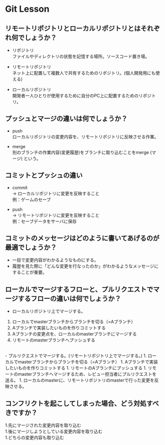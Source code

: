 # Git Lesson

## リモートリポジトリとローカルリポジトリとはそれぞれ何でしょうか？
- リポジトリ  
ファイルやディレクトリの状態を記憶する場所。ソースコード置き場。  

- リモートリポジトリ  
ネット上に配置して複数人で共有するためのリポジトリ。(個人開発用にも使える)

- ローカルリポジトリ  
開発者一人ひとりが使用するために自分のPC上に配置するためのリポジトリ。  


## プッシュとマージの違いは何でしょうか？
- push  
ローカルリポジトリの変更内容を、リモートリポジトリに反映させる作業。  

- merge  
別のブランチの作業内容(変更履歴)をブランチに取り込むことをmerge (マージ) という。  


## コミットとプッシュの違い
- commit  
→ ローカルリポジトリに変更を反映すること  
例：ゲームのセーブ  

- push  
→ リモートリポジトリに変更を反映すること  
例：セーブデータをサーバに保存  


## コミットのメッセージはどのように書いてあげるのが最適でしょうか？
- 一目で変更内容がわかるようなものにする。  
- 履歴を見た際に「どんな変更を行なったのか」がわかるようなメッセージにすることが重要。  

## ローカルでマージするフローと、プルリクエストでマージするフローの違いは何でしょうか？
- ローカルリポジトリ上でマージする。
1. ローカルでmasterブランチからブランチを切る（=Aブランチ）  
1. Aブランチで実装したいものを作りコミットする  
1. Aブランチの変更点を、ローカルのmasterブランチにマージする  
1. リモートのmasterブランチへプッシュする  
  <br>
- プルリクエストでマージする。(リモートリポジトリ上でマージする。)  
1. ローカルでmasterブランチからブランチを切る（=Aブランチ）  
1. Aブランチで実装したいものを作りコミットする  
1. リモートのAブランチにプッシュする  
1. リモートのmasterブランチへマージするため、レビュー担当者にプルリクエストを送る。  
1. ローカルのmasterに、リモートリポジトリのmasterで行った変更を反映させる。  

## コンフリクトを起こしてしまった場合、どう対処すべきですか？
1.先にマージされた変更内容を取り込む  
1.後にマージしようとしている変更内容を取り込む  
1.どちらの変更内容も取り込む
